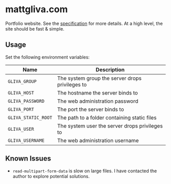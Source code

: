 # mattgliva.com

Portfolio website. See the [specification](SPEC.md) for more details. At a high
level, the site should be fast & simple.

## Usage

Set the following environment variables:

| Name                | Description                                     |
|---------------------|-------------------------------------------------|
| `GLIVA_GROUP`       | The system group the server drops privileges to |
| `GLIVA_HOST`        | The hostname the server binds to                |
| `GLIVA_PASSWORD`    | The web administration password                 |
| `GLIVA_PORT`        | The port the server binds to                    |
| `GLIVA_STATIC_ROOT` | The path to a folder containing static files    |
| `GLIVA_USER`        | The system user the server drops privileges to  |
| `GLIVA_USERNAME`    | The web administration username                 |

## Known Issues

* `read-multipart-form-data` is slow on large files. I have contacted the author
   to explore potential solutions.
